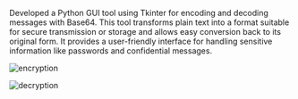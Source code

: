 Developed a Python GUI tool using Tkinter for encoding and decoding messages with Base64. This tool transforms plain text into a format suitable for secure transmission or storage and allows easy conversion back to its original form. It provides a user-friendly interface for handling sensitive information like passwords and confidential messages. 

![encryption](https://github.com/user-attachments/assets/da4d938c-f04f-471c-8f71-5f54164bce81)

![decryption](https://github.com/user-attachments/assets/708f5aba-2439-4c31-bd72-53ebf4696025)
